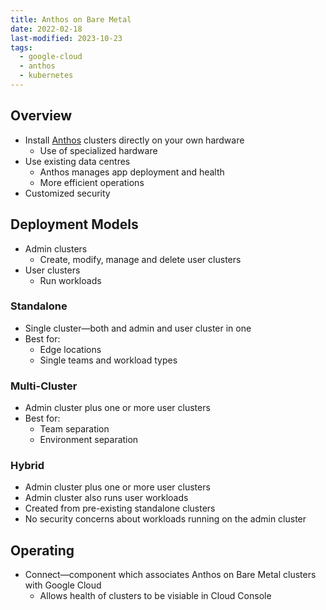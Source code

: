 ```yaml
---
title: Anthos on Bare Metal
date: 2022-02-18
last-modified: 2023-10-23
tags:
  - google-cloud
  - anthos
  - kubernetes
---
```


## Overview

- Install [Anthos](notes/Anthos.md) clusters directly on your own hardware
	- Use of specialized hardware
- Use existing data centres
	- Anthos manages app deployment and health
	- More efficient operations
- Customized security

## Deployment Models

- Admin clusters
	- Create, modify, manage and delete user clusters
- User clusters
	- Run workloads

### Standalone

- Single cluster—both and admin and user cluster in one
- Best for:
	- Edge locations
	- Single teams and workload types

### Multi-Cluster

- Admin cluster plus one or more user clusters
- Best for:
	- Team separation
	- Environment separation

### Hybrid

- Admin cluster plus one or more user clusters
- Admin cluster also runs user workloads
- Created from pre-existing standalone clusters
- No security concerns about workloads running on the admin cluster

## Operating

- Connect—component which associates Anthos on Bare Metal clusters with Google Cloud
	- Allows health of clusters to be visiable in Cloud Console

